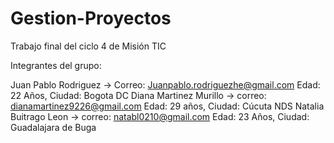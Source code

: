 # Gestion-Proyectos
Trabajo final del ciclo 4 de Misión TIC 


Integrantes del grupo: 

Juan Pablo Rodriguez -> Correo: Juanpablo.rodriguezhe@gmail.com Edad: 22 Años, Ciudad: Bogota DC
Diana Martinez Murillo -> correo: dianamartinez9226@gmail.com Edad: 29 años, Ciudad: Cúcuta NDS
Natalia Buitrago Leon -> correo: natabl0210@gmail.com Edad: 23 Años, Ciudad: Guadalajara de Buga